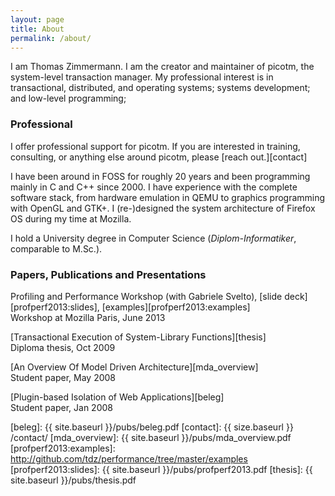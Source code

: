 ```yaml
---
layout: page
title: About
permalink: /about/
---
```


I am Thomas Zimmermann. I am the creator and maintainer of picotm, the
system-level transaction manager. My professional interest is in
transactional, distributed, and operating systems; systems development;
and low-level programming;

### Professional

I offer professional support for picotm. If you are interested in training,
consulting, or anything else around picotm, please [reach out.][contact]

I have been around in FOSS for roughly 20 years and been programming mainly in
C and C++ since 2000. I have experience with the complete software stack, from
hardware emulation in QEMU to graphics programming with OpenGL and GTK+.
I (re-)designed the system architecture of Firefox OS during my time at
Mozilla.

I hold a University degree in Computer Science (_Diplom-Informatiker_,
comparable to M.Sc.).

### Papers, Publications and Presentations

Profiling and Performance Workshop (with Gabriele Svelto), [slide deck][profperf2013:slides], [examples][profperf2013:examples]
<br>
Workshop at Mozilla Paris, June 2013

[Transactional Execution of System-Library Functions][thesis]
<br>
Diploma thesis, Oct 2009

[An Overview Of Model Driven Architecture][mda_overview]
<br>
Student paper, May 2008

[Plugin-based Isolation of Web Applications][beleg]
<br>
Student paper, Jan 2008

[beleg]:                    {{ site.baseurl }}/pubs/beleg.pdf
[contact]:                  {{ size.baseurl }} /contact/
[mda_overview]:             {{ site.baseurl }}/pubs/mda_overview.pdf
[profperf2013:examples]:    http://github.com/tdz/performance/tree/master/examples
[profperf2013:slides]:      {{ site.baseurl }}/pubs/profperf2013.pdf
[thesis]:                   {{ site.baseurl }}/pubs/thesis.pdf
